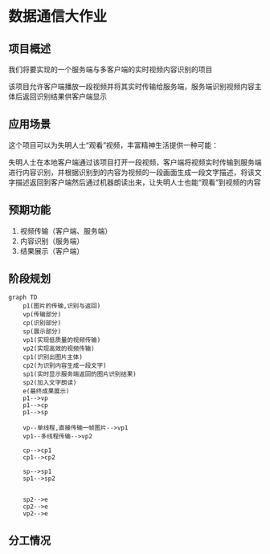 # 数据通信大作业

## 项目概述

我们将要实现的一个服务端与多客户端的实时视频内容识别的项目

该项目允许客户端播放一段视频并将其实时传输给服务端，服务端识别视频内容主体后返回识别结果供客户端显示

## 应用场景

这个项目可以为失明人士“观看”视频，丰富精神生活提供一种可能：

失明人士在本地客户端通过该项目打开一段视频，客户端将视频实时传输到服务端进行内容识别，并根据识别到的内容为视频的一段画面生成一段文字描述，将该文字描述返回到客户端然后通过机器朗读出来，让失明人士也能“观看”到视频的内容

## 预期功能

1. 视频传输（客户端、服务端）
2. 内容识别（服务端）
3. 结果展示（客户端）

## 阶段规划

```mermaid
graph TD
	p1(图片的传输,识别与返回)
	vp(传输部分)
	cp(识别部分)
	sp(展示部分)
	vp1(实现低质量的视频传输)
	vp2(实现高效的视频传输)
	cp1(识别出图片主体)
	cp2(为识别内容生成一段文字)
	sp1(实时显示服务端返回的图片识别结果)
	sp2(加入文字朗读)
	e(最终成果展示)
	p1-->vp
	p1-->cp
	p1-->sp
	
	vp--单线程,直接传输一帧图片-->vp1
	vp1--多线程传输-->vp2
	
	cp-->cp1
	cp1-->cp2
	
	sp-->sp1
	sp1-->sp2
	
	
	sp2-->e
	cp2-->e
	vp2-->e
```



## 分工情况


